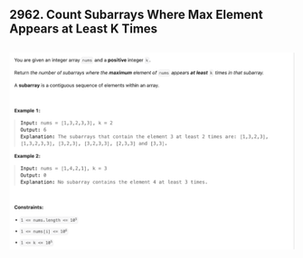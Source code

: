 ## 2962. Count Subarrays Where Max Element Appears at Least K Times
![](img/2025-05-23-14-34-59.png)
---
